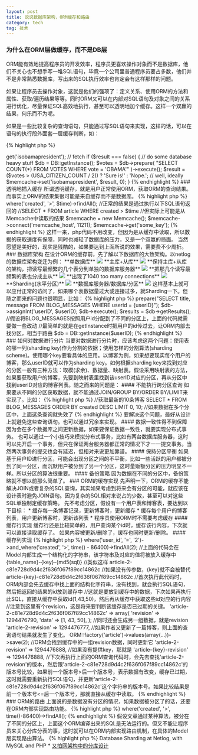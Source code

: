 ```yaml
---
layout: post
title: 说说数据库架构，ORM缓存和路由
category: tech
tag: 技术
---
```


### 为什么在ORM层做缓存，而不是DB层

ORM能有效地提高程序员的开发效率，程序员更喜欢操作对象而不是数据库，他们不关心也不想手写一堆SQL语句，毕竟一个公司里普通程序员要占多数，他们并不是非常熟悉数据库，写出来的SQL执行效率也肯定会有这样那样的问题。

如果让程序员去操作对象，这就是他们的强项了：定义关系、使用ORM的方法和属性、获取/遍历结果等等。同时ORM又可以在内部对SQL语句及对象之间的关系进行优化，尽量保证SQL高效地执行，甚至可以透明地加个缓存。这样一个双赢的结果，何乐而不为呢。

如果是一些比较复杂的查询语句，只能通过写SQL语句来实现，这样的话，可以在语句的执行段外面套一层缓存判断，如：

{% highlight php %}
<?php
$result = $memcache->get('isobamapresident'); // fetch
if ($result === false)
{
	// do some database heavy stuff
	$db = DB::getInstance();
	$votes = $db->prepare( "SELECT COUNT(*) FROM VOTES WHERE vote = 'OBAMA'" )->execute();
	$result = ($votes > (USA_CITIZEN_COUNT / 2)) ? 'Sure is!' : 'Nope.'; // well, ideally
	$memcache->set('isobamapresident', $result, 0);
} 
{% endhighlight %}

### 透明地插入缓存

所谓透明缓存，就是用户正常使用ORM，获取ORM的查询结果。而事实上ORM的结果集很可能是来自缓存而不是数据库。

{% highlight php %}
<?php
//获取1小时前发布的文章
$time = time() - 86400;
ORM::factory('article')->where('created', '>', $time)->findAll();

//正常的结果是通过执行以下SQL语句返回的
//SELECT * FROM article WHERE created > $time

//但实际上可能是从Memcache中读取的结果
$memcache = new Memcache();
$memcache->connect('memcache_host', 11211);
$memcache->get('some_key');
{% endhighlight %}

这样一来，php代码不用改变，但因为是从缓存中读取，所以数据的获取速度有保障，同时也减轻了数据库的压力，又是一个双赢的局面。

当然愿望是美好的，现实是残酷的，如果要达到上面所说的效果，需要费不少周折。

### 数据库架构

在设计ORM的缓存前，先了解以下数据库的大致架构。以netlog的数据库架构变迁为例：

**单数据库**
<img src="/image/orm-cache1.jpg" />

**主库+从库**
<img src="/image/orm-cache2.jpg" />

**保持主库+从库的架构，把读写最频繁的几个表分到单独的数据库服务器**
<img src="/image/orm-cache3.jpg" />

**把那几个读写最频繁的表也分成主从**
<img src="/image/orm-cache4.jpg" />

**出现了1040 too many connections**
<img src="/image/orm-cache5.jpg" />

**Sharding(水平分区)**
<img src="/image/orm-cache6.jpg" />

**数据库服务器/数据库/分区**
<img src="/image/orm-cache7.jpg" />

这样基本上就可以应付正常的访问了，如果哪个表数据量过大或连接过多，就Sharding一下。但随之而来的问题也很明显，比如：

{% highlight php %}
<?php
//没有分区之前，可以通过下面几段代码来获取数据
$db = DB::getInstance();
$db->prepare("SELECT title, message FROM BLOG_MESSAGES WHERE userid = {userID}");
$db->assignInt('userID', $userID);
$db->execute(); 
$results = $db->getResults();

//假设将BLOG_MESSAGES按照用户id分配到了不同的分区上，上面的代码就需要做一些改动
//最简单的就是在getInstance时把用户的id传过去，让ORM内部去找分区，相当于路由
$db = DB::getInstance($userID);
{% endhighlight %}

### 如何对数据进行分片

当要对数据进行分片时，应该考虑这两个问题：使用表的哪一列(sharding key)作为分割的依据；使用怎样的分割算法(sharding scheme)。使用哪个key要看具体的应用。以博客为例，如果想要现实每个用户的博客，那么userID就可以作为sharding key。如何根据sharding key来找到对应的分区一般有三种方法：取模(求余)、数据量、映射表。假设采用映射表的方法，如果要获取用户的博客，先要到映射表里找到该userID对应的分区，再从分区中找到userID对应的博客列表。随之而来的问题是：

#### 不能执行跨分区查询

如果要从不同的分区获取数据，就不能通过JOIN/GROUP BY/ORDER BY/LIMIT来实现了。比如：

{% highlight php %}
//获取最新的10条博客
SELECT * FROM BLOG_MESSAGES ORDER BY created DESC LIMIT 0, 10;
//如果数据在多个分区中，上面这条查询就失效了
{% endhighlight %}

要解决这个问题，最好从设计上就避免这些查询语句。也可以通过冗余来实现。

#### 数据一致性得不到保障

因为会在多个数据库之间更新数据，如果要保证数据一致性，就要实现分布式事务。

也可以通过一个小技巧来模拟分布式事务，比如有两台数据库服务器，这时可以先开启一个事务，但只在保证两台服务器都正常的情况下才一一提交事务。当然两次事务的提交也会有延迟，但相对来说更加靠谱。

#### 保持分区平衡

如果基于用户ID进行分区，可能会出现分区之间的不平衡，比如一些活跃的用户都被分到了同一分区，而沉默用户被分到了另一个分区，这时量贩额分区的压力明显不一样。所以分区的算法很重要。

#### 备份策略

因为数据在不同的分区中，备份策略就不想以前那么简单了。

### ORM的缓存实现

先声明一下，ORM的缓存不能解决JOIN或者复杂的SQL查询，其实如果考虑到将来会有分区的可能，就应该在设计表时避免JOIN语句。因为复杂的SQL相对来说占的少数，甚至可以对这些SQL单独制定缓存策略。

先不考虑分区，假设有一个用户表和博客表，要达到以下目标：

* 缓存每一条博客记录，更新博客时，更新缓存
* 缓存每个用户的博客列表，用户更新博客时，更新该列表
* 程序员使用ORM时不需要考虑缓存

#### 缓存行实现

缓存行还是比较简单的，用户查询某个id时，缓存该行内容，下次就可以直接读取缓存了。

如果内容被更新/删除了，缓存也同时更新/删除。

#### 缓存列实现

{% highlight php %}
<?php
//如果在find/findAll里传入了参数，则该参数即为key
ORM::factory('article')->where('user_id', '=', '2')->and_where('created', '>', time() - 86400)->findAll(2);

//上面的代码会在Model内部生成一个结构化的字符串，该字符串及对应的值将被放入缓存中
{table_name}-{key}-{md5(sql)}
//类似这样
article-2-c81e728d9d4c2f636f067f89cc14862c
//如果没有传参数，{key}就不会被替代
article-{key}-c81e728d9d4c2f636f067f89cc14862c

//首次执行此代码时，ORM内部会先去缓存中找上面的结构化字符串，没有找到，就会执行SQL语句，然后把返回的结果的id放到缓存中
//这就是要放到缓存中的数据，下次如果再执行此SQL，直接从缓存中获取id(1,43,50)，然后再从缓存中获取这些id对应的行内容
//注意到这里有个revision，这是将来要判断该缓存是否已过期的关键。
'article-2-c81e728d9d4c2f636f067f89cc14862c' => array(
	'revision' => 1294476790,
	'data' => [1, 43, 50],
);

//同时还会生成另一组数据，就是revision
'article-2-revision' => 1294476777,

//如果作者又更新了一篇博客，则上面的查询语句结果就发生了变化。
ORM::factory('article')->values(array(...))->save(2);

//ORM会找到缓存中的一组revision数据，同时更新它
'article-2-revision' => 1294476888,

//如果没有提供key，那就是
'article-{key}-revision' => 1294476888,

//下次再执行上面的ORM查询代码时，会先去查找'article-2-revision'的版本，然后跟'article-2-c81e728d9d4c2f636f067f89cc14862c'的版本号比较，如果前一个版本号>后一个版本号，表示数据有改变，缓存已过期，这时就需要重新执行SQL语句，并更新'article-2-c81e728d9d4c2f636f067f89cc14862c'这个字符串的版本号。如果比较结果是前一个版本号<=后一个版本号，那就直接从缓存中读取。

{% endhighlight %}


### ORM的路由

上面说的是数据没有分区的情况，如果数据被分区了的话，还要在ORM内部实现路由功能。

{% highlight php %}
<?php
ORM::factory('articles')->where('created', '>', time()-86400)->findAll();
{% endhighlight %}

假设文章通过某种算法，被分在了不同的分区上，上面这个ORM编译出来的SQL是无法运行的。但又不能让程序员来关心分库分表的事，这时就可以在ORM内部实现路由机制，在具体的Model层实现路由算法。

{% highlight php %}
<?php
class Model_Article extends ORM 
{
	protected function _route()
	{
		//这里可以实现具体算法，改变ORM的一些属性，从而影响SQL的编译
	}
}
{% endhighlight %}

参考：
* <a href="http://en.netlog.com/developers/blog/blogid=3071854">Database Sharding at Netlog, with MySQL and PHP</a>
* <a href="http://www.infoq.com/cn/articles/yupoo-partition-database">又拍网架构中的分库设计</a>

